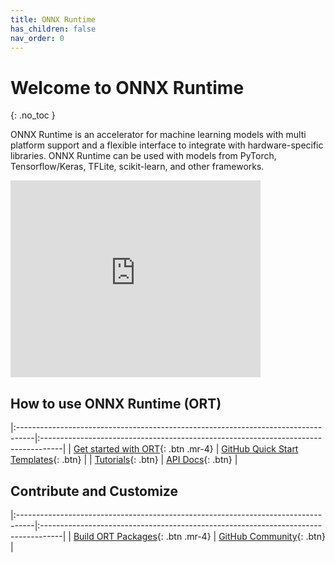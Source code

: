 ```yaml
---
title: ONNX Runtime
has_children: false
nav_order: 0
---
```

# Welcome to ONNX Runtime
{: .no_toc }

ONNX Runtime is an accelerator for machine learning models with multi platform support and a flexible interface to integrate with hardware-specific libraries. ONNX Runtime can be used with models from PyTorch, Tensorflow/Keras, TFLite, scikit-learn, and other frameworks.

<iframe width="400" height="315" class="table-wrapper py px" src="https://www.youtube.com/embed/qy7X2JGLUC4" title="YouTube video player" frameborder="0" allow="accelerometer; autoplay; clipboard-write; encrypted-media; gyroscope; picture-in-picture" allowfullscreen></iframe>

## How to use ONNX Runtime (ORT)

|:----------------------------------------------------------------------------------|:-----------------------------------------------------------------------------------|
|  <span class="fs-5"> [Get started with ORT](./get-started){: .btn  .mr-4} </span> | <span class="fs-5"> [GitHub Quick Start Templates]("./templates"){: .btn} </span>  |
| <span class="fs-5"> [Tutorials]("/tutorials"){: .btn} </span>                     |  <span class="fs-5"> [API Docs]("./api"){: .btn} </span>                           |

## Contribute and Customize

|:----------------------------------------------------------------------------------|:-----------------------------------------------------------------------------------|
|  <span class="fs-5"> [Build ORT Packages](./build){: .btn  .mr-4} </span>         | <span class="fs-5"> [GitHub Community]("./templates"){: .btn} </span>  |